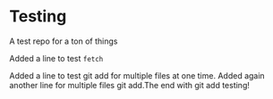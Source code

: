 # Testing
A test repo for a ton of things

Added a line to test `fetch`

Added a line to test git add for multiple files at one time.
Added again another line for multiple files git add.The end with git add testing!
